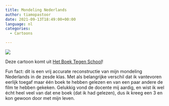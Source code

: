```yaml
---
title: Mondeling Nederlands
author: tiamopastoor
date: 2021-09-13T18:49:00+00:00
language: nl
categories:
  - Cartoons

---
```

 

![](/uploads/2021/07/H2-Mondeling_result.webp)

Deze cartoon komt uit [Het Boek Tegen School][1]!

Fun fact: dit is een vrij accurate reconstructie van mijn mondeling Nederlands in de zesde klas. Met als belangrijke verschil dat ik vantevoren eerlijk toegaf maar één boek te hebben gelezen en van een paar andere de film te hebben gekeken. Gelukkig vond de docente mij aardig, en wist ik wel écht heel veel van dat ene boek (dat ik had gelezen), dus ik kreeg een 3 en kon gewoon door met mijn leven.

 [1]: /books/het-boek-tegen-school/